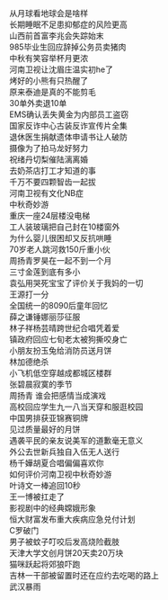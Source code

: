 从月球看地球会是啥样  
长期睡眠不足患抑郁症的风险更高  
山西前首富李兆会失踪始末  
985毕业生回应辞掉公务员卖猪肉  
中秋有笑容举杯月更浓  
河南卫视让沈眉庄温实初he了  
烤好的小熊有只热醒了  
原来泰迪是真的不能剪毛  
30单外卖退10单  
EMS确认丢失黄金为内部员工盗窃  
国家反诈中心古装反诈宣传片全集  
退休医生捐献遗体申请书让人破防  
摄像为了拍马龙好努力  
祝绪丹切梨催陆漓离婚  
去奶茶店打工才知道的事  
千万不要四颗智齿一起拔  
河南卫视有文化NB症  
中秋奇妙游  
重庆一座24层楼没电梯  
工人装玻璃把自己封在10楼窗外  
为什么婴儿很困却又反抗哄睡  
70岁老人跳河救150斤重小伙  
周扬青罗昊在一起不到一个月  
三寸金莲到底有多小  
袁弘用哭死宝宝了评价关于我妈的一切  
王源打一分  
全国统一的8090后童年回忆  
薛之谦锤娜丽莎征服  
林子祥杨芸晴跨世纪合唱凭着爱  
镇政府回应七旬老太被狗撕咬身亡  
小朋友扮玉兔给消防员送月饼  
林加德绝杀  
小飞机低空穿越成都城区楼群  
张碧晨寂寞的季节  
周扬青 谁会把感情当成演戏  
高校回应学生九一八当天穿和服逛校园  
中国男排获亚锦赛铜牌  
见过质量最好的月饼  
遇袭平民的亲友说美军的道歉毫无意义  
外公去世新兵独自入伍无人送行  
杨千嬅胡夏合唱偏偏喜欢你  
如何评价河南卫视中秋奇妙游  
叶诗文一棒追回10秒  
王一博被扛走了  
影视剧中的经典嫦娥形象  
恒大财富发布重大疾病应急兑付计划  
C罗破门  
男子被蚊子叮咬后发高烧险截肢  
天津大学文创月饼20天卖20万块  
猫咪跃起将郊狼吓跑  
吉林一干部被留置时还在应约去吃喝的路上  
武汉暴雨  
